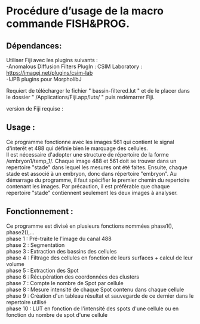 # Procédure d’usage de la macro commande FISH&PROG.

## Dépendances:

Utiliser Fiji avec les plugins suivants :   
-Anomalous Diffusion Filters PlugIn : CSIM Laboratory : https://imagej.net/plugins/csim-lab   
-IJPB plugins pour MorpholibJ

Requiert de télécharger le fichier  " bassin-filtered.lut " et de le placer dans le dossier " /Applications/Fiji.app/luts/ " puis redémarrer Fiji.

version de Fiji requise :

## Usage :  
Ce programme fonctionne avec les images 561 qui contient le signal d'interêt et 488 qui définie bien le marquage des cellules.  
Il est nécessaire d'adopter une structure de répertoire de la forme /embryon1/temp_1/.
Chaque image 488 et 561 doit se trouver dans un repertoire "stade" dans lequel les mesures ont été faites. Ensuite, chaque stade est associé à un embryon, donc dans répertoire "embryon".
Au démarrage du programme, il faut spécifier le premier chemin du repertoire contenant les images. Par précaution, il est préférable que chaque repertoire "stade" contiennent seulement les deux images à analyser.

## Fonctionnement :
Ce programme est divisé en plusieurs fonctions nommées phase1(), phase2(),...      
phase 1 : Pré-traite le l'image du canal 488   
phase 2 : Segmentation  
phase 3 : Extraction des bassins des cellules  
phase 4 : Filtrage des cellules en fonction de leurs surfaces + calcul de leur volume  
phase 5 : Extraction des Spot  
phase 6 : Récupèration des coordonnées des clusters  
phase 7 : Compte le nombre de Spot par cellule  
phase 8 : Mesure intensité de chaque  Spot contenu dans chaque cellule  
phase 9 : Création d'un tableau résultat et sauvegarde de ce dernier dans le repertoire utilisé  
phase 10 : LUT en fonction de l'intensité des spots d'une cellule ou en fonction du nombre de spot d'une cellule  


